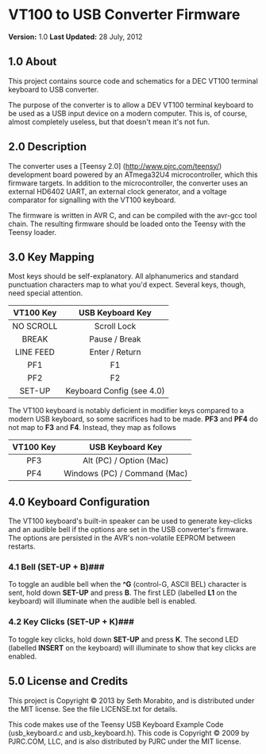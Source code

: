 VT100 to USB Converter Firmware
===============================

**Version:** 1.0
**Last Updated:** 28 July, 2012

## 1.0 About

This project contains source code and schematics for a DEC VT100 terminal keyboard to USB converter.

The purpose of the converter is to allow a DEV VT100 terminal keyboard to be used as a USB input device on a modern computer. This is, of course, almost completely useless, but that doesn't mean it's not fun.

## 2.0 Description

The converter uses a [Teensy 2.0] (http://www.pjrc.com/teensy/) development board powered by an ATmega32U4 microcontroller, which this firmware targets. In addition to the microcontroller, the converter uses an external HD6402 UART, an external clock generator, and a voltage comparator for signalling with the VT100 keyboard.

The firmware is written in AVR C, and can be compiled with the avr-gcc tool chain. The resulting firmware should be loaded onto the Teensy with the Teensy loader.

## 3.0 Key Mapping

Most keys should be self-explanatory. All alphanumerics and standard punctuation characters map to what you'd expect. Several keys, though, need special attention.

| VT100 Key | USB Keyboard Key          |
|:---------:|:-------------------------:|
| NO SCROLL | Scroll Lock               |
| BREAK     | Pause / Break             |
| LINE FEED | Enter / Return            |
| PF1       | F1                        |
| PF2       | F2                        |
| SET-UP    | Keyboard Config (see 4.0) |

The VT100 keyboard is notably deficient in modifier keys compared to a modern USB keyboard, so some sacrifices had to be made. **PF3** and **PF4** do not map to **F3** and **F4**. Instead, they map as follows

| VT100 Key | USB Keyboard Key             |
|:---------:|:----------------------------:|
| PF3       | Alt (PC) / Option (Mac)      |
| PF4       | Windows (PC) / Command (Mac) |


## 4.0 Keyboard Configuration

The VT100 keyboard's built-in speaker can be used to generate key-clicks and an audible bell if the options are set in the USB converter's firmware. The options are persisted in the AVR's non-volatile EEPROM between restarts.

### 4.1 Bell (SET-UP + B)###

To toggle an audible bell when the **^G** (control-G, ASCII BEL) character is sent, hold down **SET-UP** and press **B**. The first LED (labelled **L1** on the keyboard) will illuminate when the audible bell is enabled.

### 4.2 Key Clicks (SET-UP + K)###

To toggle key clicks, hold down **SET-UP** and press **K**. The second LED (labelled **INSERT** on the keyboard) will illuminate to show that key clicks are enabled.

## 5.0 License and Credits

This project is Copyright &copy; 2013 by Seth Morabito, and is distributed under the MIT license. See the file LICENSE.txt for details.

This code makes use of the Teensy USB Keyboard Example Code (usb_keyboard.c and usb_keyboard.h). This code is Copyright &copy; 2009 by PJRC.COM, LLC, and is also distributed by PJRC under the MIT license.

